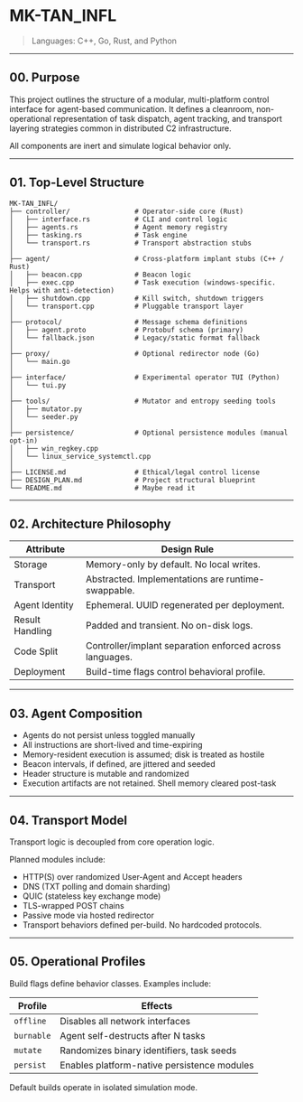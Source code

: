 # MK-TAN_INFL  
  
  
> Languages: C++, Go, Rust, and Python    
  
---  
  
## 00. Purpose  
  
This project outlines the structure of a modular, multi-platform control interface for agent-based communication. It defines a cleanroom, non-operational representation of task dispatch, agent tracking, and transport layering strategies common in distributed C2 infrastructure.  
  
All components are inert and simulate logical behavior only.  
  
---  
  
## 01. Top-Level Structure  


```
MK-TAN_INFL/  
├── controller/                # Operator-side core (Rust)  
│   ├── interface.rs           # CLI and control logic  
│   ├── agents.rs              # Agent memory registry  
│   ├── tasking.rs             # Task engine  
│   └── transport.rs           # Transport abstraction stubs  
│  
├── agent/                     # Cross-platform implant stubs (C++ / Rust)  
│   ├── beacon.cpp             # Beacon logic  
│   ├── exec.cpp               # Task execution (windows-specific. Helps with anti-detection)  
│   ├── shutdown.cpp           # Kill switch, shutdown triggers  
│   └── transport.cpp          # Pluggable transport layer  
│  
├── protocol/                  # Message schema definitions  
│   ├── agent.proto            # Protobuf schema (primary)  
│   └── fallback.json          # Legacy/static format fallback  
│  
├── proxy/                     # Optional redirector node (Go)  
│   └── main.go  
│  
├── interface/                 # Experimental operator TUI (Python)  
│   └── tui.py  
│  
├── tools/                     # Mutator and entropy seeding tools  
│   ├── mutator.py  
│   └── seeder.py  
│  
├── persistence/               # Optional persistence modules (manual opt-in)  
│   ├── win_regkey.cpp  
│   └── linux_service_systemctl.cpp  
│  
├── LICENSE.md                 # Ethical/legal control license  
├── DESIGN_PLAN.md             # Project structural blueprint  
└── README.md                  # Maybe read it
```
---  


## 02. Architecture Philosophy


| Attribute       | Design Rule |
|----------------|-------------|
| Storage        | Memory-only by default. No local writes. |
| Transport      | Abstracted. Implementations are runtime-swappable. |
| Agent Identity | Ephemeral. UUID regenerated per deployment. |
| Result Handling| Padded and transient. No on-disk logs. |
| Code Split     | Controller/implant separation enforced across languages. |
| Deployment     | Build-time flags control behavioral profile. |


---


## 03. Agent Composition


- Agents do not persist unless toggled manually
- All instructions are short-lived and time-expiring
- Memory-resident execution is assumed; disk is treated as hostile
- Beacon intervals, if defined, are jittered and seeded
- Header structure is mutable and randomized
- Execution artifacts are not retained. Shell memory cleared post-task

---


## 04. Transport Model


Transport logic is decoupled from core operation logic.


Planned modules include:
- HTTP(S) over randomized User-Agent and Accept headers
- DNS (TXT polling and domain sharding)
- QUIC (stateless key exchange mode)
- TLS-wrapped POST chains
- Passive mode via hosted redirector
- Transport behaviors defined per-build. No hardcoded protocols.

---


## 05. Operational Profiles


Build flags define behavior classes. Examples include:


| Profile        | Effects |
|----------------|---------|
| `offline`      | Disables all network interfaces |
| `burnable`     | Agent self-destructs after N tasks |
| `mutate`       | Randomizes binary identifiers, task seeds |
| `persist`      | Enables platform-native persistence modules |


Default builds operate in isolated simulation mode.
 
